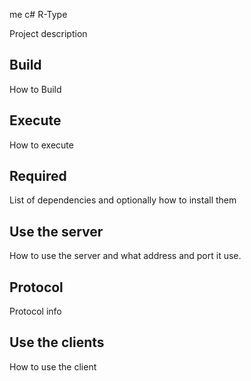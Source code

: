  me c# R-Type

Project description

## Build

How to Build

## Execute

How to execute

## Required

List of dependencies and optionally how to install them

## Use the server

How to use the server and what address and port it use.

## Protocol

Protocol info

## Use the clients

How to use the client

